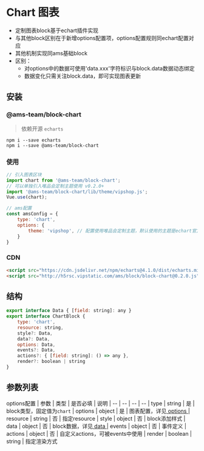 # Chart 图表

- 定制图表block基于echart插件实现
- 与其他block区别在于新增options配置项，options配置规则同echart配置对应
- 其他机制实现同ams基础block
- 区别：
    - 对options中的数据可使用'data.xxx'字符标识与block.data数据动态绑定
    - 数据变化只需关注block.data，即可实现图表更新

## 安装

### @ams-team/block-chart <Badge text="0.2.0"/>

> 依赖开源 `echarts`

```
npm i --save echarts
npm i --save @ams-team/block-chart
```

### 使用

```js
// 引入图表区块
import chart from '@ams-team/block-chart';
// 可以单独引入唯品会定制主题使用 v0.2.0+
import '@ams-team/block-chart/lib/theme/vipshop.js';
Vue.use(chart);

// ams配置
const amsConfig = {
    type: 'chart',
    options: {
        theme: 'vipshop', // 配置使用唯品会定制主题，默认使用的主题是echart官方的macarons
    }
}
```

### CDN

```html
<script src="https://cdn.jsdelivr.net/npm/echarts@4.1.0/dist/echarts.min.js"></script>
<script src="http://h5rsc.vipstatic.com/ams/block/block-chart@0.2.0.js"></script>
```

## 结构

```js
export interface Data { [field: string]: any }
export interface ChartBlock {
    type: 'chart',
    resource: string,
    style?: Data,
    data?: Data,
    options: Data,
    events?: Data,
    actions?: { [field: string]: () => any },
    render?: boolean | string
}
```

## 参数列表

options配置
| 参数 | 类型 | 是否必填 | 说明
| -- | -- | -- | --
| type | string | 是 | block类型，固定值为`chart`
| options | object | 是 | 图表配置，详见[ options ](./api.md#options-chart)
| resource | string | 否 | 指定resource
| style | object | 否 | block添加样式
| data | object | 否 | block数据，详见[ data ](./api.md#data)
| events | object | 否 | 事件定义
| actions | object | 否 | 自定义actions，可被events中使用
| render | boolean | string | 指定渲染方式